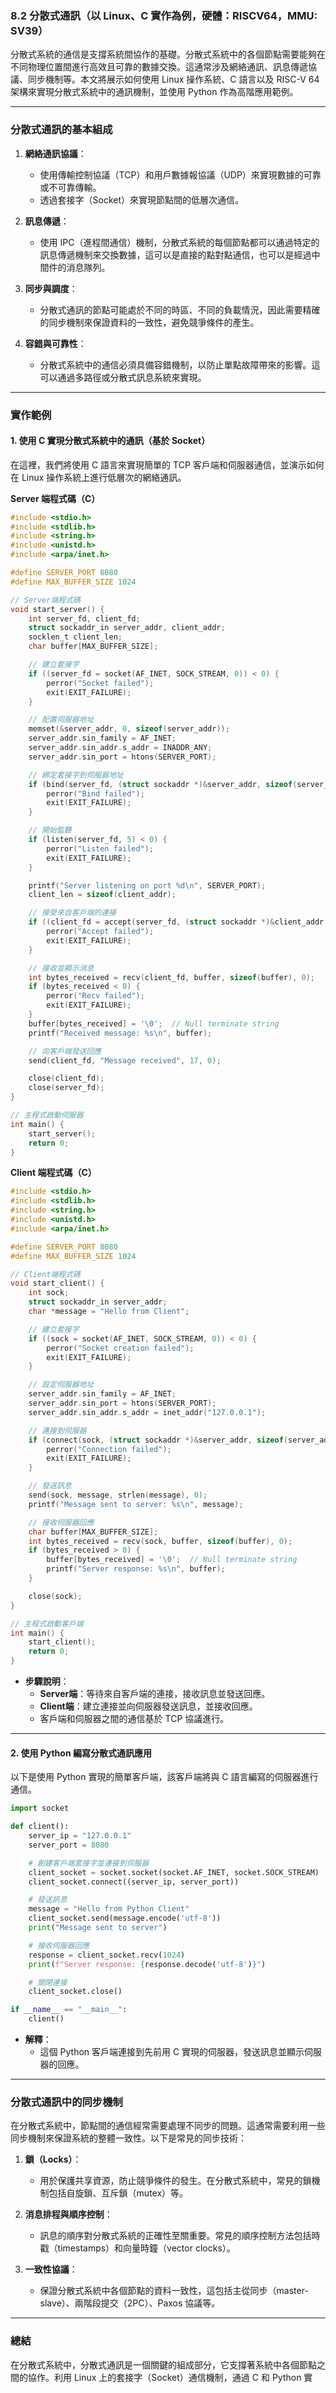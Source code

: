 ### 8.2 分散式通訊（以 Linux、C 實作為例，硬體：RISCV64，MMU: SV39）

分散式系統的通信是支撐系統間協作的基礎。分散式系統中的各個節點需要能夠在不同物理位置間進行高效且可靠的數據交換。這通常涉及網絡通訊、訊息傳遞協議、同步機制等。本文將展示如何使用 Linux 操作系統、C 語言以及 RISC-V 64 架構來實現分散式系統中的通訊機制，並使用 Python 作為高階應用範例。

---

### **分散式通訊的基本組成**

1. **網絡通訊協議**：
   - 使用傳輸控制協議（TCP）和用戶數據報協議（UDP）來實現數據的可靠或不可靠傳輸。
   - 透過套接字（Socket）來實現節點間的低層次通信。

2. **訊息傳遞**：
   - 使用 IPC（進程間通信）機制，分散式系統的每個節點都可以通過特定的訊息傳遞機制來交換數據，這可以是直接的點對點通信，也可以是經過中間件的消息隊列。

3. **同步與調度**：
   - 分散式通訊的節點可能處於不同的時區、不同的負載情況，因此需要精確的同步機制來保證資料的一致性，避免競爭條件的產生。

4. **容錯與可靠性**：
   - 分散式系統中的通信必須具備容錯機制，以防止單點故障帶來的影響。這可以通過多路徑或分散式訊息系統來實現。

---

### **實作範例**

#### **1. 使用 C 實現分散式系統中的通訊（基於 Socket）**

在這裡，我們將使用 C 語言來實現簡單的 TCP 客戶端和伺服器通信，並演示如何在 Linux 操作系統上進行低層次的網絡通訊。

**Server 端程式碼（C）**

```c
#include <stdio.h>
#include <stdlib.h>
#include <string.h>
#include <unistd.h>
#include <arpa/inet.h>

#define SERVER_PORT 8080
#define MAX_BUFFER_SIZE 1024

// Server端程式碼
void start_server() {
    int server_fd, client_fd;
    struct sockaddr_in server_addr, client_addr;
    socklen_t client_len;
    char buffer[MAX_BUFFER_SIZE];

    // 建立套接字
    if ((server_fd = socket(AF_INET, SOCK_STREAM, 0)) < 0) {
        perror("Socket failed");
        exit(EXIT_FAILURE);
    }

    // 配置伺服器地址
    memset(&server_addr, 0, sizeof(server_addr));
    server_addr.sin_family = AF_INET;
    server_addr.sin_addr.s_addr = INADDR_ANY;
    server_addr.sin_port = htons(SERVER_PORT);

    // 綁定套接字到伺服器地址
    if (bind(server_fd, (struct sockaddr *)&server_addr, sizeof(server_addr)) < 0) {
        perror("Bind failed");
        exit(EXIT_FAILURE);
    }

    // 開始監聽
    if (listen(server_fd, 5) < 0) {
        perror("Listen failed");
        exit(EXIT_FAILURE);
    }

    printf("Server listening on port %d\n", SERVER_PORT);
    client_len = sizeof(client_addr);

    // 接受來自客戶端的連接
    if ((client_fd = accept(server_fd, (struct sockaddr *)&client_addr, &client_len)) < 0) {
        perror("Accept failed");
        exit(EXIT_FAILURE);
    }

    // 接收並顯示消息
    int bytes_received = recv(client_fd, buffer, sizeof(buffer), 0);
    if (bytes_received < 0) {
        perror("Recv failed");
        exit(EXIT_FAILURE);
    }
    buffer[bytes_received] = '\0';  // Null terminate string
    printf("Received message: %s\n", buffer);

    // 向客戶端發送回應
    send(client_fd, "Message received", 17, 0);

    close(client_fd);
    close(server_fd);
}

// 主程式啟動伺服器
int main() {
    start_server();
    return 0;
}
```

**Client 端程式碼（C）**

```c
#include <stdio.h>
#include <stdlib.h>
#include <string.h>
#include <unistd.h>
#include <arpa/inet.h>

#define SERVER_PORT 8080
#define MAX_BUFFER_SIZE 1024

// Client端程式碼
void start_client() {
    int sock;
    struct sockaddr_in server_addr;
    char *message = "Hello from Client";

    // 建立套接字
    if ((sock = socket(AF_INET, SOCK_STREAM, 0)) < 0) {
        perror("Socket creation failed");
        exit(EXIT_FAILURE);
    }

    // 設定伺服器地址
    server_addr.sin_family = AF_INET;
    server_addr.sin_port = htons(SERVER_PORT);
    server_addr.sin_addr.s_addr = inet_addr("127.0.0.1");

    // 連接到伺服器
    if (connect(sock, (struct sockaddr *)&server_addr, sizeof(server_addr)) < 0) {
        perror("Connection failed");
        exit(EXIT_FAILURE);
    }

    // 發送訊息
    send(sock, message, strlen(message), 0);
    printf("Message sent to server: %s\n", message);

    // 接收伺服器回應
    char buffer[MAX_BUFFER_SIZE];
    int bytes_received = recv(sock, buffer, sizeof(buffer), 0);
    if (bytes_received > 0) {
        buffer[bytes_received] = '\0';  // Null terminate string
        printf("Server response: %s\n", buffer);
    }

    close(sock);
}

// 主程式啟動客戶端
int main() {
    start_client();
    return 0;
}
```

- **步驟說明**：
    - **Server端**：等待來自客戶端的連接，接收訊息並發送回應。
    - **Client端**：建立連接並向伺服器發送訊息，並接收回應。
    - 客戶端和伺服器之間的通信基於 TCP 協議進行。

---

#### **2. 使用 Python 編寫分散式通訊應用**

以下是使用 Python 實現的簡單客戶端，該客戶端將與 C 語言編寫的伺服器進行通信。

```python
import socket

def client():
    server_ip = "127.0.0.1"
    server_port = 8080

    # 創建客戶端套接字並連接到伺服器
    client_socket = socket.socket(socket.AF_INET, socket.SOCK_STREAM)
    client_socket.connect((server_ip, server_port))

    # 發送訊息
    message = "Hello from Python Client"
    client_socket.send(message.encode('utf-8'))
    print("Message sent to server")

    # 接收伺服器回應
    response = client_socket.recv(1024)
    print(f"Server response: {response.decode('utf-8')}")

    # 關閉連接
    client_socket.close()

if __name__ == "__main__":
    client()
```

- **解釋**：
    - 這個 Python 客戶端連接到先前用 C 實現的伺服器，發送訊息並顯示伺服器的回應。

---

### **分散式通訊中的同步機制**

在分散式系統中，節點間的通信經常需要處理不同步的問題。這通常需要利用一些同步機制來保證系統的整體一致性。以下是常見的同步技術：

1. **鎖（Locks）**：
   - 用於保護共享資源，防止競爭條件的發生。在分散式系統中，常見的鎖機制包括自旋鎖、互斥鎖（mutex）等。

2. **消息排程與順序控制**：
   - 訊息的順序對分散式系統的正確性至關重要。常見的順序控制方法包括時戳（timestamps）和向量時鐘（vector clocks）。

3. **一致性協議**：
   - 保證分散式系統中各個節點的資料一致性，這包括主從同步（master-slave）、兩階段提交（2PC）、Paxos 協議等。

---

### **總結**

在分散式系統中，分散式通訊是一個關鍵的組成部分，它支撐著系統中各個節點之間的協作。利用 Linux 上的套接字（Socket）通信機制，通過 C 和 Python 實